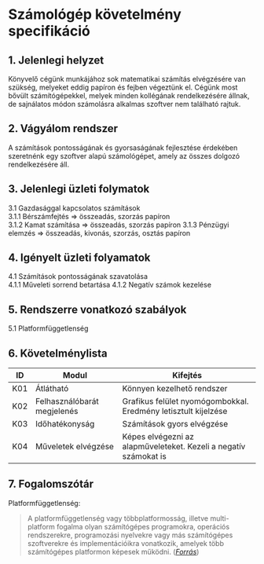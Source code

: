 # Számológép követelmény specifikáció

## 1. Jelenlegi helyzet
Könyvelő cégünk munkájához sok matematikai számítás elvégzésére van szükség, melyeket eddig papíron és fejben végeztünk el. Cégünk most bővült számítógépekkel, melyek minden kollégának rendelkezésére állnak, de sajnálatos módon számolásra alkalmas szoftver nem található rajtuk.


## 2. Vágyálom rendszer
A számítások pontosságának és gyorsaságának fejlesztése érdekében szeretnénk egy szoftver alapú számológépet, amely az összes dolgozó rendelkezésére áll.


## 3. Jelenlegi üzleti folymatok
3.1 Gazdasággal kapcsolatos számítások  
3.1.1 Bérszámfejtés => összeadás, szorzás papíron  
3.1.2 Kamat számítása => összeadás, szorzás papíron
3.1.3 Pénzügyi elemzés => összeadás, kivonás, szorzás, osztás papíron


## 4. Igényelt üzleti folyamatok
4.1 Számítások pontosságának szavatolása  
4.1.1 Műveleti sorrend betartása
4.1.2 Negatív számok kezelése


## 5. Rendszerre vonatkozó szabályok
5.1 Platformfüggetlenség


## 6. Követelménylista
|ID|Modul|Kifejtés|
|--|-----|--------|
|K01|Átlátható|Könnyen kezelhető rendszer
|K02|Felhasználóbarát megjelenés|Grafikus felület nyomógombokkal. Eredmény letisztult kijelzése
|K03|Időhatékonyság|Számítások gyors elvégzése
|K04|Műveletek elvégzése|Képes elvégezni az alapműveleteket. Kezeli a negatív számokat is


## 7. Fogalomszótár
Platformfüggetlenség:
>A platformfüggetlenség vagy többplatformosság, illetve multi-platform fogalma olyan számítógépes programokra, operációs rendszerekre, programozási nyelvekre vagy más számítógépes szoftverekre és implementációikra vonatkozik, amelyek több számítógépes platformon képesek működni. ([*Forrás*](https://www.mimi.hu/informatika/platformfuggetlenseg.html))
